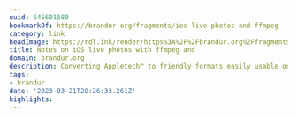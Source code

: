 ```yaml
---
uuid: 645601580
bookmarkOf: https://brandur.org/fragments/ios-live-photos-and-ffmpeg
category: link
headImage: https://rdl.ink/render/https%3A%2F%2Fbrandur.org%2Ffragments%2Fios-live-photos-and-ffmpeg
title: Notes on iOS live photos with ffmpeg and
domain: brandur.org
description: Converting Appletech™ to friendly formats easily usable on the web.
tags:
- brandur
date: '2023-03-21T20:26:33.261Z'
highlights:
---
```



